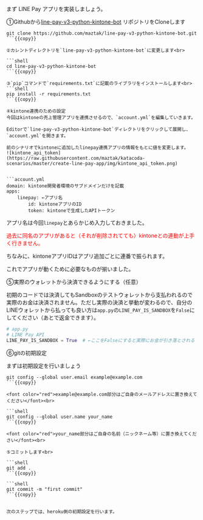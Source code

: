 まず LINE Pay アプリを実装しましょう。

①Githubから[line-pay-v3-python-kintone-bot](https://github.com/maztak/line-pay-v3-python-kintone-bot) リポジトリをCloneします<br>

```shell
git clone https://github.com/maztak/line-pay-v3-python-kintone-bot.git
```{{copy}}

②カレントディレクトリを`line-pay-v3-python-kintone-bot`に変更します<br>

```shell
cd line-pay-v3-python-kintone-bot
```{{copy}}

③`pip`コマンドで`requirements.txt`に記載のライブラリをインストールします<br>
```shell
pip install -r requirements.txt
```{{copy}}

④kintone連携のための設定
今回はkintoneの売上管理アプリを連携させるので、`account.yml`を編集していきます。

Editorで`line-pay-v3-python-kintone-bot`ディレクトリをクリックして展開し、`account.yml`を開きます。

前のシナリオでkintoneに追加したlinepay連携アプリの情報をもとに値を変更します。
![kintone_api_token](https://raw.githubusercontent.com/maztak/katacoda-scenarios/master/create-line-pay-app/img/kintone_api_token.png)


```account.yml
domain: kintone開発者環境のサブドメインだけを記載
apps:
    linepay: ←アプリ名
        id: kintoneアプリのID
        token: kintoneで生成したAPIトークン
```

アプリ名は今回`linepay`とあらかじめ入力しておきました。

<font color="red">過去に同名のアプリがあると（それが削除されてても）kintoneとの連動が上手く行きません。</font>

ちなみに、kintoneアプリIDはアプリ追加ごとに連番で振られます。

これでアプリが動くために必要なものが揃いました。

⑤実際のウォレットから決済できるようにする（任意）

初期のコードでは決済してもSandboxのテストウォレットから支払われるので実際のお金は決済されません。ただし実際の決済と挙動が変わるので、自分のLINEウォレットから払っても良い方は`app.py`の`LINE_PAY_IS_SANDBOX`を`False`にしてください（あとで返金できます）。

```app.py
# app.py
# LINE Pay API
LINE_PAY_IS_SANDBOX = True  # ←ここをFalseにすると実際にお金が引き落とされる
```

⑥gitの初期設定<br>

まずは初期設定を行いましょう<br>

```shell
git config --global user.email example@example.com
```{{copy}}

<font color="red">example@example.com部分はご自身のメールアドレスに置き換えてください</font><br>

```shell
git config --global user.name your_name
```{{copy}}

<font color="red">your_name部分はご自身の名前（ニックネーム等）に置き換えてください</font><br>

⑤コミットします<br>

```shell
git add .
```{{copy}}

```shell
git commit -m "first commit"
```{{copy}}


次のステップでは、heroku側の初期設定を行います。
